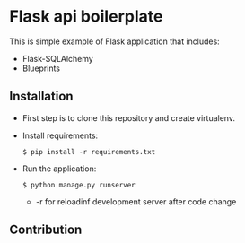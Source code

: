 # Flask api boilerplate

This is simple example of Flask application that includes:

* Flask-SQLAlchemy
* Blueprints

## Installation

* First step is to clone this repository and create virtualenv.

* Install requirements: 

    `$ pip install -r requirements.txt`

* Run the application:

    `$ python manage.py runserver`

     * -r for reloadinf development server after code change

## Contribution
